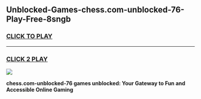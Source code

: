 
## Unblocked-Games-chess.com-unblocked-76-Play-Free-8sngb
<h3>
<a href="https://premium76.site?title=chess.com-unblocked-76&ref=10A">CLICK TO PLAY</a></h3>
<hr>

<h3>
<a href="https://premium76.site?title=chess.com-unblocked-76&ref=10A">CLICK 2 PLAY</a>
  
</h3>

<a href="https://premium76.site?title=chess.com-unblocked-76&ref=10A"><img src="https://clearcache.store/games.png"></a>


**chess.com-unblocked-76 games unblocked: Your Gateway to Fun and Accessible Online Gaming**
